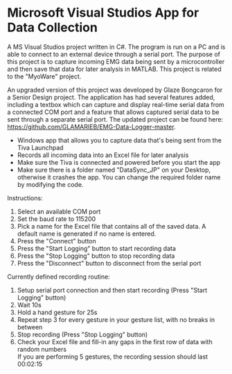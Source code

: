 # Microsoft Visual Studios App for Data Collection
A MS Visual Studios project written in C#. The program is run on a PC and is able to connect to an external device through a serial port. The purpose of this project is to capture incoming EMG data being sent by a microcontroller and then save that data for later analysis in MATLAB. This project is related to the "MyoWare" project. 

An upgraded version of this project was developed by Glaze Bongcaron for a Senior Design project. The application has had several features added, including a textbox which can capture and display real-time serial data from a connected COM port and a feature that allows captured serial data to be sent through a separate serial port. The updated project can be found here: https://github.com/GLAMARIEB/EMG-Data-Logger-master.

- Windows app that allows you to capture data that's being sent from the Tiva Launchpad
- Records all incoming data into an Excel file for later analysis
- Make sure the Tiva is connected and powered before you start the app
- Make sure there is a folder named "DataSync_JP" on your Desktop, otherwise it crashes the app. You can change the required folder name by modifying the code.

Instructions:
1) Select an available COM port
2) Set the baud rate to 115200
3) Pick a name for the Excel file that contains all of the saved data. A default name is generated if no name is entered.
4) Press the "Connect" button
5) Press the "Start Logging" button to start recording data
6) Press the "Stop Logging" button to stop recording data
7) Press the "Disconnect" button to disconnect from the serial port

Currently defined recording routine:
1) Setup serial port connection and then start recording (Press "Start Logging" button)
2) Wait 10s
3) Hold a hand gesture for 25s
4) Repeat step 3 for every gesture in your gesture list, with no breaks in between
5) Stop recording (Press "Stop Logging" button)
6) Check your Excel file and fill-in any gaps in the first row of data with random numbers  
   If you are performing 5 gestures, the recording session should last 00:02:15
